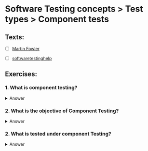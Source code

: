 # Software Testing concepts > Test types > Component tests

## Texts:

- [ ] [Martin Fowler](https://martinfowler.com/bliki/ComponentTest.html)
- [ ] [softwaretestinghelp](https://www.softwaretestinghelp.com/what-is-component-testing-or-module-testing/)


## Exercises:

### 1. What is component testing?

<Details>
	<summary>Answer</summary>
  A component is the lowest unit of any application. So, Component testing; as the name suggests, is a technique of testing the lowest or the smallest unit of any application.
</Details>

### 2. What is the objective of Component Testing?

<Details>
	<summary>Answer</summary>
  The main objective of component testing is to verify the input/output behavior of the test object. It ensures that the test object’s functionality is working correctly and completely fine as per the desired specification.
</Details>

### 2. What is tested under component Testing?

<Details>
	<summary>Answer</summary>
  <br>Component testing may take account of verifying functional or specific non-functional characteristics of system components.
  <br>It can be testing resource behavior (e.g. determining memory leaks), performance testing, structural testing, etc.
</Details>
